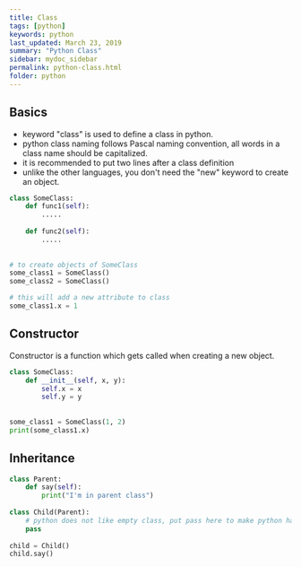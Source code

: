 ```yaml
---
title: Class
tags: [python]
keywords: python
last_updated: March 23, 2019
summary: "Python Class"
sidebar: mydoc_sidebar
permalink: python-class.html
folder: python
---
```


## Basics
* keyword "class" is used to define a class in python.
* python class naming follows Pascal naming convention, all words in a class name should be capitalized.
* it is recommended to put two lines after a class definition
* unlike the other languages, you don't need the "new" keyword to create an object.

```python
class SomeClass:
    def func1(self):
        .....
        
    def func2(self):
        .....
        
        
# to create objects of SomeClass 
some_class1 = SomeClass()
some_class2 = SomeClass()

# this will add a new attribute to class
some_class1.x = 1
```

## Constructor
Constructor is a function which gets called when creating a new object.
```python
class SomeClass:
    def __init__(self, x, y):
        self.x = x
        self.y = y
        
        
some_class1 = SomeClass(1, 2)
print(some_class1.x)
```

## Inheritance
```python
class Parent:
    def say(self):
        print("I'm in parent class")
        
class Child(Parent):
    # python does not like empty class, put pass here to make python happy
    pass
    
child = Child()
child.say()
```
